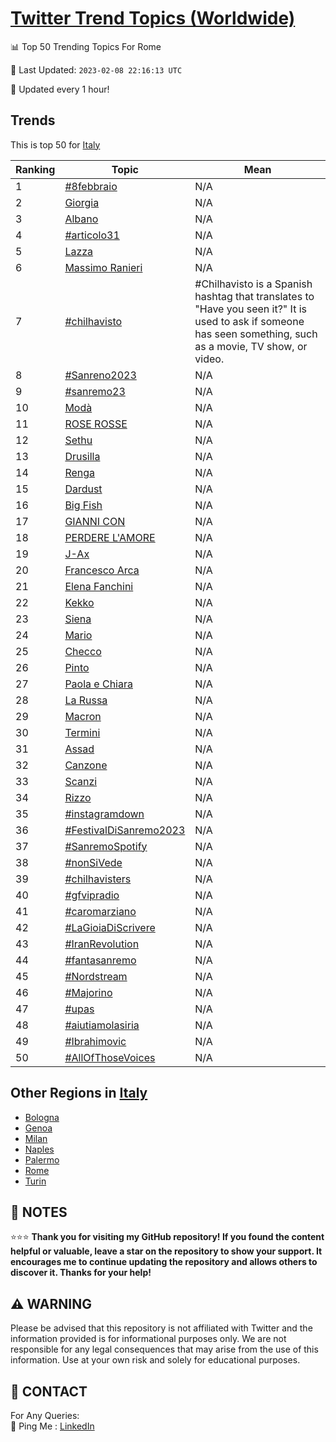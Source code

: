 [Twitter Trend Topics (Worldwide)](https://github.com/ErcinDedeoglu/Twitter-Trend-Topics)
==========


📊 Top 50 Trending Topics For Rome

📆 Last Updated: `2023-02-08 22:16:13 UTC`

🔧 Updated every 1 hour!


## Trends

This is top 50 for [Italy](</Italy>)

| Ranking | Topic | Mean |
| ------- | ------------ | ------------ |
| 1 | [#8febbraio](http://twitter.com/search?q=%238febbraio) | N/A |
| 2 | [Giorgia](http://twitter.com/search?q=Giorgia) | N/A |
| 3 | [Albano](http://twitter.com/search?q=Albano) | N/A |
| 4 | [#articolo31](http://twitter.com/search?q=%23articolo31) | N/A |
| 5 | [Lazza](http://twitter.com/search?q=Lazza) | N/A |
| 6 | [Massimo Ranieri](http://twitter.com/search?q=Massimo+Ranieri) | N/A |
| 7 | [#chilhavisto](http://twitter.com/search?q=%23chilhavisto) | #Chilhavisto is a Spanish hashtag that translates to "Have you seen it?" It is used to ask if someone has seen something, such as a movie, TV show, or video. |
| 8 | [#Sanreno2023](http://twitter.com/search?q=%23Sanreno2023) | N/A |
| 9 | [#sanremo23](http://twitter.com/search?q=%23sanremo23) | N/A |
| 10 | [Modà](http://twitter.com/search?q=Mod%c3%a0) | N/A |
| 11 | [ROSE ROSSE](http://twitter.com/search?q=ROSE+ROSSE) | N/A |
| 12 | [Sethu](http://twitter.com/search?q=Sethu) | N/A |
| 13 | [Drusilla](http://twitter.com/search?q=Drusilla) | N/A |
| 14 | [Renga](http://twitter.com/search?q=Renga) | N/A |
| 15 | [Dardust](http://twitter.com/search?q=Dardust) | N/A |
| 16 | [Big Fish](http://twitter.com/search?q=Big+Fish) | N/A |
| 17 | [GIANNI CON](http://twitter.com/search?q=GIANNI+CON) | N/A |
| 18 | [PERDERE L'AMORE](http://twitter.com/search?q=PERDERE+L%27AMORE) | N/A |
| 19 | [J-Ax](http://twitter.com/search?q=J-Ax) | N/A |
| 20 | [Francesco Arca](http://twitter.com/search?q=Francesco+Arca) | N/A |
| 21 | [Elena Fanchini](http://twitter.com/search?q=Elena+Fanchini) | N/A |
| 22 | [Kekko](http://twitter.com/search?q=Kekko) | N/A |
| 23 | [Siena](http://twitter.com/search?q=Siena) | N/A |
| 24 | [Mario](http://twitter.com/search?q=Mario) | N/A |
| 25 | [Checco](http://twitter.com/search?q=Checco) | N/A |
| 26 | [Pinto](http://twitter.com/search?q=Pinto) | N/A |
| 27 | [Paola e Chiara](http://twitter.com/search?q=Paola+e+Chiara) | N/A |
| 28 | [La Russa](http://twitter.com/search?q=La+Russa) | N/A |
| 29 | [Macron](http://twitter.com/search?q=Macron) | N/A |
| 30 | [Termini](http://twitter.com/search?q=Termini) | N/A |
| 31 | [Assad](http://twitter.com/search?q=Assad) | N/A |
| 32 | [Canzone](http://twitter.com/search?q=Canzone) | N/A |
| 33 | [Scanzi](http://twitter.com/search?q=Scanzi) | N/A |
| 34 | [Rizzo](http://twitter.com/search?q=Rizzo) | N/A |
| 35 | [#instagramdown](http://twitter.com/search?q=%23instagramdown) | N/A |
| 36 | [#FestivalDiSanremo2023](http://twitter.com/search?q=%23FestivalDiSanremo2023) | N/A |
| 37 | [#SanremoSpotify](http://twitter.com/search?q=%23SanremoSpotify) | N/A |
| 38 | [#nonSiVede](http://twitter.com/search?q=%23nonSiVede) | N/A |
| 39 | [#chilhavisters](http://twitter.com/search?q=%23chilhavisters) | N/A |
| 40 | [#gfvipradio](http://twitter.com/search?q=%23gfvipradio) | N/A |
| 41 | [#caromarziano](http://twitter.com/search?q=%23caromarziano) | N/A |
| 42 | [#LaGioiaDiScrivere](http://twitter.com/search?q=%23LaGioiaDiScrivere) | N/A |
| 43 | [#IranRevolution](http://twitter.com/search?q=%23IranRevolution) | N/A |
| 44 | [#fantasanremo](http://twitter.com/search?q=%23fantasanremo) | N/A |
| 45 | [#Nordstream](http://twitter.com/search?q=%23Nordstream) | N/A |
| 46 | [#Majorino](http://twitter.com/search?q=%23Majorino) | N/A |
| 47 | [#upas](http://twitter.com/search?q=%23upas) | N/A |
| 48 | [#aiutiamolasiria](http://twitter.com/search?q=%23aiutiamolasiria) | N/A |
| 49 | [#Ibrahimovic](http://twitter.com/search?q=%23Ibrahimovic) | N/A |
| 50 | [#AllOfThoseVoices](http://twitter.com/search?q=%23AllOfThoseVoices) | N/A |



## Other Regions in [Italy](</Italy>)

* [Bologna](</Italy/Bologna.md>)
* [Genoa](</Italy/Genoa.md>)
* [Milan](</Italy/Milan.md>)
* [Naples](</Italy/Naples.md>)
* [Palermo](</Italy/Palermo.md>)
* [Rome](</Italy/Rome.md>)
* [Turin](</Italy/Turin.md>)



## 📝 NOTES

⭐⭐⭐ **Thank you for visiting my GitHub repository! If you found the content helpful or valuable, leave a star on the repository to show your support. It encourages me to continue updating the repository and allows others to discover it. Thanks for your help!**


## ⚠️ WARNING

Please be advised that this repository is not affiliated with Twitter and the information provided is for informational purposes only. We are not responsible for any legal consequences that may arise from the use of this information. Use at your own risk and solely for educational purposes.


## 📨 CONTACT

 For Any Queries:  
            🏓 Ping Me : [LinkedIn](https://www.linkedin.com/in/ercindedeoglu/)
